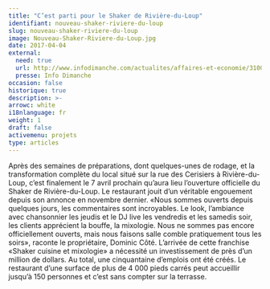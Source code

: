 ```yaml
---
title: "C’est parti pour le Shaker de Rivière-du-Loup"
identifiant: nouveau-shaker-riviere-du-loup
slug: nouveau-shaker-riviere-du-loup
image: Nouveau-Shaker-Riviere-du-Loup.jpg
date: 2017-04-04
external:
  need: true
  url: http://www.infodimanche.com/actualites/affaires-et-economie/310076/cest-parti-pour-le-shaker-de-riviere-du-loup
  presse: Info Dimanche
occasion: false
historique: true
description: >-
arrowc: white
i18nlanguage: fr
weight: 1
draft: false
activemenu: projets
type: articles
---
```

Après des semaines de préparations, dont quelques-unes de rodage, et la transformation complète du local situé sur la rue des Cerisiers à Rivière-du-Loup, c’est finalement le 7 avril prochain qu’aura lieu l’ouverture officielle du Shaker de Rivière-du-Loup. Le restaurant jouit d’un véritable engouement depuis son annonce en novembre dernier. «Nous sommes ouverts depuis quelques jours, les commentaires sont incroyables. Le look, l’ambiance avec chansonnier les jeudis et le DJ live les vendredis et les samedis soir, les clients apprécient la bouffe, la mixologie. Nous ne sommes pas encore officiellement ouverts, mais nous faisons salle comble pratiquement tous les soirs», raconte le propriétaire, Dominic Côté. L’arrivée de cette franchise «Shaker cuisine et mixologie» a nécessité un investissement de près d’un million de dollars. Au total, une cinquantaine d’emplois ont été créés. Le restaurant d’une surface de plus de 4 000 pieds carrés peut accueillir jusqu’à 150 personnes et c’est sans compter sur la terrasse.

